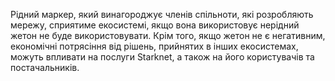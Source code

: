 Рідний маркер, який винагороджує членів спільноти, які розробляють мережу, сприятиме екосистемі, якщо вона використовує нерідний жетон не буде використовувати. Крім того, якщо жетон не є негативним, економічні потрясіння від рішень, прийнятих в інших екосистемах, можуть впливати на послуги Starknet, а також на його користувачів та постачальників.